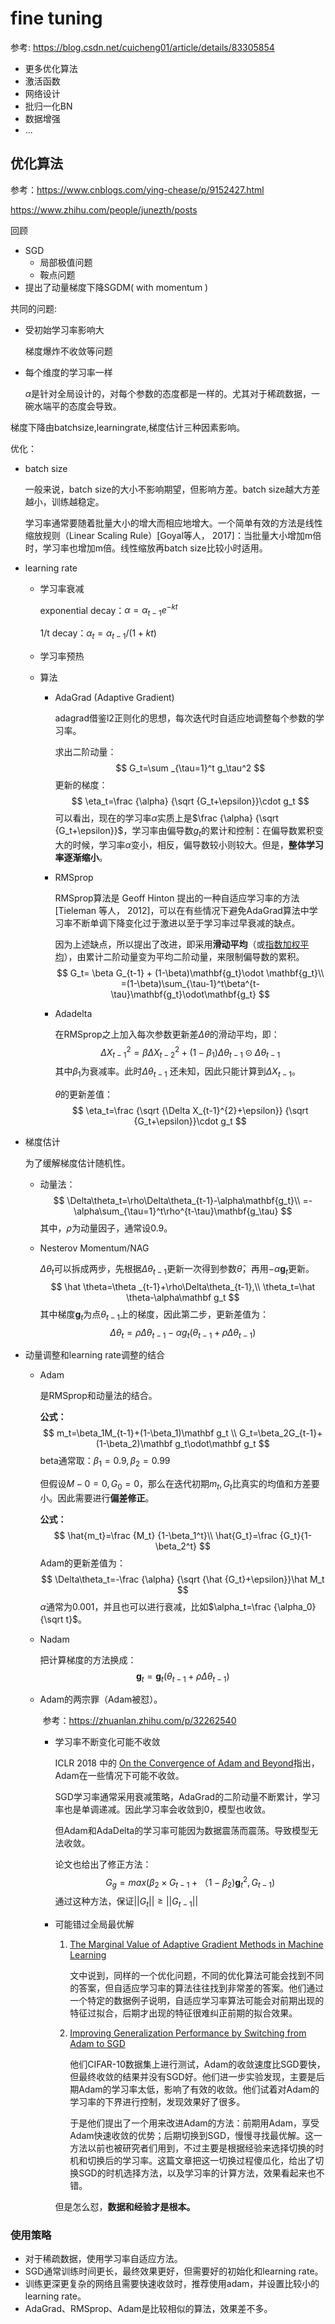 # fine tuning

参考: https://blog.csdn.net/cuicheng01/article/details/83305854 

- 更多优化算法
- 激活函数
- 网络设计
- 批归一化BN
- 数据增强
- ...

## 优化算法

参考：https://www.cnblogs.com/ying-chease/p/9152427.html

https://www.zhihu.com/people/junezth/posts

回顾

- SGD
    - 局部极值问题
    - 鞍点问题
- 提出了动量梯度下降SGDM( with momentum )

共同的问题:

- 受初始学习率影响大

    梯度爆炸不收敛等问题

- 每个维度的学习率一样

    $\alpha$是针对全局设计的，对每个参数的态度都是一样的。尤其对于稀疏数据，一碗水端平的态度会导致。

梯度下降由batchsize,learningrate,梯度估计三种因素影响。

优化：

- batch size

    一般来说，batch size的大小不影响期望，但影响方差。batch size越大方差越小，训练越稳定。

    学习率通常要随着批量大小的增大而相应地增大。一个简单有效的方法是线性缩放规则（Linear Scaling Rule）[Goyal等人， 2017]：当批量大小增加m倍时，学习率也增加m倍。线性缩放再batch size比较小时适用。

- learning rate

    - 学习率衰减

        exponential decay：$\alpha=\alpha_{t-1}e^{-kt}$

        1/t decay：$\alpha_t=\alpha_{t-1}/(1+kt)$

    - 学习率预热

        

    - 算法

        - AdaGrad (Adaptive Gradient)

            adagrad借鉴l2正则化的思想，每次迭代时自适应地调整每个参数的学习率。

            求出二阶动量：
            $$
            G_t=\sum _{\tau=1}^t g_\tau^2
            $$
            更新的梯度：
            $$
            \eta_t=\frac {\alpha} {\sqrt {G_t+\epsilon}}\cdot g_t
            $$
            可以看出，现在的学习率$\alpha$实质上是$\frac {\alpha} {\sqrt {G_t+\epsilon}}$，学习率由偏导数$g_t$的累计和控制：在偏导数累积变大的时候，学习率$\alpha$变小，相反，偏导数较小则较大。但是，**整体学习率逐渐缩小**。

        - RMSprop

            RMSprop算法是 Geoff Hinton 提出的一种自适应学习率的方法 [Tieleman
            等人， 2012]，可以在有些情况下避免AdaGrad算法中学习率不断单调下降变化过于激进以至于学习率过早衰减的缺点。

            因为上述缺点，所以提出了改进，即采用**滑动平均**（或[指数加权平均](https://blog.csdn.net/sinat_29957455/article/details/81175894)），由累计二阶动量变为平均二阶动量，来限制偏导数的累积。
            $$
            G_t= \beta G_{t-1} + (1-\beta)\mathbf{g_t}\odot \mathbf{g_t}\\ 
            =(1-\beta)\sum_{\tau-1}^t\beta^{t-\tau}\mathbf{g_t}\odot\mathbf{g_t}
            $$

        - Adadelta

            在RMSprop之上加入每次参数更新差$\Delta\theta$的滑动平均，即：
            $$
            \Delta X_{t-1}^{2}= \beta\Delta X_{t-2}^{2}+(1-\beta_1)\Delta\theta_{t-1}\odot\Delta\theta_{t-1}
            $$
            其中$\beta_{1}$为衰减率。此时$\Delta\theta_{t-1}$ 还未知，因此只能计算到$\Delta X_{t-1}$。  

            $\theta$的更新差值：
            $$
            \eta_t=\frac {\sqrt {\Delta X_{t-1}^{2}+\epsilon}} {\sqrt {G_t+\epsilon}}\cdot g_t
            $$

- 梯度估计

    为了缓解梯度估计随机性。

    - 动量法：
        $$
        \Delta\theta_t=\rho\Delta\theta_{t-1}-\alpha\mathbf{g_t}\\
        =-\alpha\sum_{\tau=1}^t\rho^{t-\tau}\mathbf{g_\tau}
        $$
        其中，$\rho$为动量因子，通常设0.9。

    - Nesterov Momentum/NAG

        $\Delta\theta_t$可以拆成两步，先根据$\Delta\theta_{t-1}$更新一次得到参数$\hat \theta$，再用$-\alpha\mathbf g_t$更新。
        $$
        \hat \theta=\theta _{t-1}+\rho\Delta\theta_{t-1},\\
        \theta_t=\hat \theta-\alpha\mathbf g_t
        $$
        其中梯度$\mathbf g_t$为点$\theta_{t-1}$上的梯度，因此第二步，更新差值为：
        $$
        \Delta\theta_t=\rho\Delta\theta_{t-1}-\alpha g_t(\theta_{t-1}+\rho\Delta\theta_{t-1})
        $$

- 动量调整和learning rate调整的结合

    - Adam
    
        是RMSprop和动量法的结合。
    
        **公式：**
        $$
        m_t=\beta_1M_{t-1}+(1-\beta_1)\mathbf g_t \\
        G_t=\beta_2G_{t-1}+(1-\beta_2)\mathbf g_t\odot\mathbf g_t
        $$
        beta通常取：$\beta_1=0.9,\beta_2=0.99$
    
        但假设$M-0=0,G_0=0$，那么在迭代初期$m_t,G_t$比真实的均值和方差要小。因此需要进行**偏差修正**。
    
        **公式：**
        $$
        \hat{m_t}=\frac {M_t} {1-\beta_1^t}\\
        \hat{G_t}=\frac {G_t}{1-\beta_2^t}
        $$
        Adam的更新差值为：
        $$
        \Delta\theta_t=-\frac {\alpha} {\sqrt {\hat {G_t}+\epsilon}}\hat M_t
        $$
        $\alpha$通常为0.001，并且也可以进行衰减，比如$\alpha_t=\frac {\alpha_0} {\sqrt t}$。
    
    - Nadam
    
        把计算梯度的方法换成：
        $$
        \mathbf g_t=\mathbf g_t(\theta_{t-1}+\rho\Delta\theta_{t-1})
        $$
    
    - Adam的两宗罪（Adam被怼）。
    
        ​	参考：https://zhuanlan.zhihu.com/p/32262540
    
        - 学习率不断变化可能不收敛
    
             ICLR 2018 中的 [On the Convergence of Adam and Beyond](https://link.zhihu.com/?target=https%3A//openreview.net/forum%3Fid%3DryQu7f-RZ)指出，Adam在一些情况下可能不收敛。
    
            SGD学习率通常采用衰减策略，AdaGrad的二阶动量不断累计，学习率也是单调递减。因此学习率会收敛到0，模型也收敛。
    
            但Adam和AdaDelta的学习率可能因为数据震荡而震荡。导致模型无法收敛。
        
            论文也给出了修正方法：
            $$
            G_g=max(\beta_2\times G_{t-1}+（1-\beta_2)\mathbf g_t^2,G_{t-1})
        $$
            通过这种方法，保证$||G_t||\geqslant||G_{t-1}||$
    
        - 可能错过全局最优解
    
            1. [The Marginal Value of Adaptive Gradient Methods in Machine Learning](https://link.zhihu.com/?target=https%3A//arxiv.org/abs/1705.08292) 
    
                文中说到，同样的一个优化问题，不同的优化算法可能会找到不同的答案，但自适应学习率的算法往往找到非常差的答案。他们通过一个特定的数据例子说明，自适应学习率算法可能会对前期出现的特征过拟合，后期才出现的特征很难纠正前期的拟合效果。
    
            2.  [Improving Generalization Performance by Switching from Adam to SGD](https://link.zhihu.com/?target=http%3A//arxiv.org/abs/1712.07628)
    
                他们CIFAR-10数据集上进行测试，Adam的收敛速度比SGD要快，但最终收敛的结果并没有SGD好。他们进一步实验发现，主要是后期Adam的学习率太低，影响了有效的收敛。他们试着对Adam的学习率的下界进行控制，发现效果好了很多。
    
                于是他们提出了一个用来改进Adam的方法：前期用Adam，享受Adam快速收敛的优势；后期切换到SGD，慢慢寻找最优解。这一方法以前也被研究者们用到，不过主要是根据经验来选择切换的时机和切换后的学习率。这篇文章把这一切换过程傻瓜化，给出了切换SGD的时机选择方法，以及学习率的计算方法，效果看起来也不错。
        
            但是怎么怼，**数据和经验才是根本。**

### 使用策略

- 对于稀疏数据，使用学习率自适应方法。
- SGD通常训练时间更长，最终效果更好，但需要好的初始化和learning rate。
- 训练更深更复杂的网络且需要快速收敛时，推荐使用adam，并设置比较小的learning rate。
- AdaGrad、RMSprop、Adam是比较相似的算法，效果差不多。

